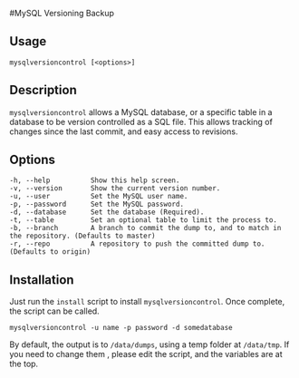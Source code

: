 #MySQL Versioning Backup

## Usage
    mysqlversioncontrol [<options>]

## Description
`mysqlversioncontrol` allows a MySQL database, or a specific table in a database to be version controlled as a SQL file. This allows tracking of changes since the last commit, and easy access to revisions.

## Options
    -h, --help          Show this help screen.
    -v, --version       Show the current version number.
    -u, --user          Set the MySQL user name.
    -p, --password      Set the MySQL password.
    -d, --database      Set the database (Required).
    -t, --table         Set an optional table to limit the process to.
    -b, --branch        A branch to commit the dump to, and to match in the repository. (Defaults to master)
    -r, --repo          A repository to push the committed dump to. (Defaults to origin)

## Installation

Just run the `install` script to install `mysqlversioncontrol`. Once complete, the script can be called.

    mysqlversioncontrol -u name -p password -d somedatabase

By default, the output is to `/data/dumps`, using a temp folder at `/data/tmp`. If you need to change them , please edit the script, and the variables are at the top.
